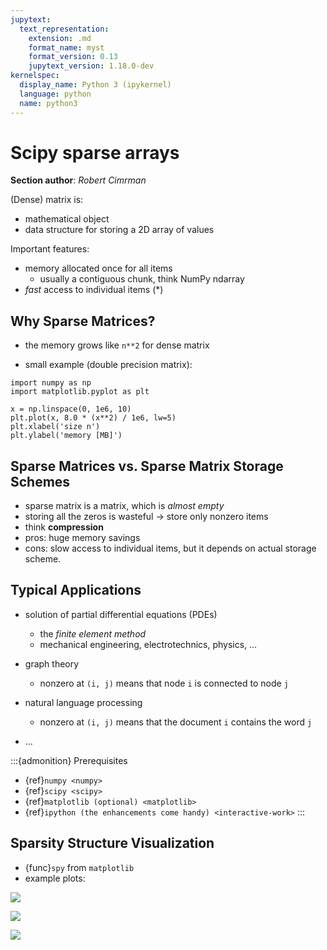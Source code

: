 ```yaml
---
jupytext:
  text_representation:
    extension: .md
    format_name: myst
    format_version: 0.13
    jupytext_version: 1.18.0-dev
kernelspec:
  display_name: Python 3 (ipykernel)
  language: python
  name: python3
---
```


# Scipy sparse arrays

**Section author**: _Robert Cimrman_

(Dense) matrix is:

- mathematical object
- data structure for storing a 2D array of values

Important features:

- memory allocated once for all items
  - usually a contiguous chunk, think NumPy ndarray
- _fast_ access to individual items (\*)

## Why Sparse Matrices?

- the memory grows like `n**2` for dense matrix

- small example (double precision matrix):

```{code-cell}
import numpy as np
import matplotlib.pyplot as plt

x = np.linspace(0, 1e6, 10)
plt.plot(x, 8.0 * (x**2) / 1e6, lw=5)
plt.xlabel('size n')
plt.ylabel('memory [MB]')
```

## Sparse Matrices vs. Sparse Matrix Storage Schemes

- sparse matrix is a matrix, which is _almost empty_
- storing all the zeros is wasteful -> store only nonzero items
- think **compression**
- pros: huge memory savings
- cons: slow access to individual items, but it depends on actual storage scheme.

## Typical Applications

- solution of partial differential equations (PDEs)

  - the _finite element method_
  - mechanical engineering, electrotechnics, physics, ...

- graph theory

  - nonzero at `(i, j)` means that node `i` is connected to node `j`

- natural language processing

  - nonzero at `(i, j)` means that the document `i` contains the word `j`

- ...

:::{admonition} Prerequisites

- {ref}`numpy <numpy>`
- {ref}`scipy <scipy>`
- {ref}`matplotlib (optional) <matplotlib>`
- {ref}`ipython (the enhancements come handy) <interactive-work>`
  :::

## Sparsity Structure Visualization

- {func}`spy` from `matplotlib`
- example plots:

![](figures/graph.png)

![](figures/graph_g.png)

![](figures/graph_rcm.png)
